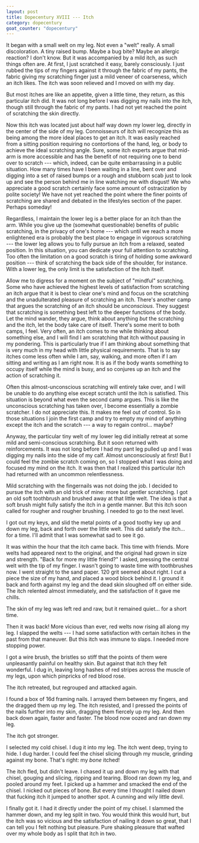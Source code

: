 ```yaml
---
layout: post
title: Dopecentury XVIII --- Itch
category: dopecentury
goat_counter: "dopecentury" 
---
```


It began with a small welt on my leg. Not even a "welt" really. A small discoloration. A tiny raised bump. Maybe a bug bite? Maybe an allergic reaction? I don't know. But it was accompanied by a mild itch, as such things often are. At first, I just scratched it easy, barely consciously. I just rubbed the tips of my fingers against it through the fabric of my pants, the fabric giving my scratching finger just a mild veneer of coarseness, which an itch likes. The itch was soon relieved and I moved on with my day.

But most itches are like an appetite, given a little time, they return, as this particular itch did. It was not long before I was digging my nails into the itch, though still through the fabric of my pants. I had not yet reached the point of scratching the skin directly.

Now this itch was located just about half way down my lower leg, directly in the center of the side of my leg. Connoisseurs of itch will recognize this as being among the more ideal places to get an itch. It was easily reached from a sitting position requiring no contortions of the hand, leg, or body to achieve the ideal scratching angle. Sure, some itch experts argue that mid-arm is more accessible and has the benefit of not requiring one to bend over to scratch --- which, indeed, can be quite embarrassing in a public situation. How many times have I been waiting in a line, bent over and digging into a set of raised bumps or a rough and stubborn scab just to look up and see the person behind me in line watching me with disgust! We who appreciate a good scratch certainly face some amount of ostracization by polite society! We have not yet reached the point where the finer points of scratching are shared and debated in the lifestyles section of the paper. Perhaps someday!

Regardless, I maintain the lower leg is a better place for an itch than the arm. While you give up the (somewhat questionable) benefits of public scratching, in the privacy of one's home --- which until we reach a more enlightened era is probably the best place to engage in vigorous scratching --- the lower leg allows you to fully pursue an itch from a relaxed, seated position. In this situation, you can dedicate your full attention to scratching. Too often the limitation on a good scratch is tiring of holding some awkward position --- think of scratching the back side of the shoulder, for instance. With a lower leg, the only limit is the satisfaction of the itch itself.

Allow me to digress for a moment on the subject of "mindful" scratching. Some who have achieved the highest levels of satisfaction from scratching an itch argue that it is best to clear one's mind and focus on the scratching and the unadulterated pleasure of scratching an itch. There's another camp that argues the scratching of an itch should be _unconscious_. They suggest that scratching is something best left to the deeper functions of the body. Let the mind wander, they argue, think about anything _but_ the scratching and the itch, let the body take care of itself. There's some merit to both camps, I feel. Very often, an itch comes to me while thinking about something else, and I will find I am scratching that itch without pausing in my pondering. This is particularly true if I am thinking about something that is very much in my head with little physical requirements. That is to say itches come less often while I am, say, walking, and more often if I am sitting and writing as I am right now. It is as if the body wants something to occupy itself while the mind is busy, and so conjures up an itch and the action of scratching it.

Often this almost-unconscious scratching will entirely take over, and I will be unable to do anything else except scratch until the itch is satisfied. This situation is beyond what even the second camp argues. This is like the unconscious scratching has taken over, I become essentially a zombie scratcher. I do not appreciate this. It makes me feel out of control. So in those situations I join the first camp and try to empty my mind of anything except the itch and the scratch --- a way to regain control... maybe?

Anyway, the particular tiny welt of my lower leg did initially retreat at some mild and semi-conscious scratching. But it soon returned with reinforcements. It was not long before I had my pant leg pulled up and I was digging my nails into the side of my calf. Almost unconsciously at first! But I could feel the zombie scratch coming on, so I stopped what I was doing and focused my mind on the itch. It was then that I realized this particular itch had returned with an uncommon relentlessness.

Mild scratching with the fingernails was not doing the job. I decided to pursue the itch with an old trick of mine: more but gentler scratching. I got an old soft toothbrush and brushed away at that little welt. The idea is that a soft brush might fully satisfy the itch in a gentle manner. But this itch soon called for rougher and rougher brushing. I needed to go to the next level.

I got out my keys, and slid the metal points of a good toothy key up and down my leg, back and forth over the little welt. This did satisfy the itch... for a time. I'll admit that I was somewhat sad to see it go.

It was within the hour that the itch came back. This time with friends. More welts had appeared next to the original, and the original had grown in size and strength. "Back for more my little friend?" I asked, pressing the central welt with the tip of my finger. I wasn't going to waste time with toothbrushes now. I went straight to the sand paper. 120 grit seemed about right. I cut a piece the size of my hand, and placed a wood block behind it. I ground it back and forth against my leg and the dead skin sloughed off on either side. The itch relented almost immediately, and the satisfaction of it gave me chills.

The skin of my leg was left red and raw, but it remained quiet... for a short time. 

Then it was back! More vicious than ever, red welts now rising all along my leg. I slapped the welts --- I had some satisfaction with certain itches in the past from that maneuver. But this itch was immune to slaps. I needed more stopping power.

I got a wire brush, the bristles so stiff that the points of them were unpleasantly painful on healthy skin. But against that itch they felt wonderful. I dug in, leaving long hashes of red stripes across the muscle of my legs, upon which pinpricks of red blood rose. 

The itch retreated, but regrouped and attacked again.

I found a box of 16d framing nails. I arrayed them between my fingers, and the dragged them up my leg. The itch resisted, and I pressed the points of the nails further into my skin, dragging them fiercely up my leg. And then back down again, faster and faster. The blood now oozed and ran down my leg.

The itch got stronger.

I selected my cold chisel. I dug it into my leg. The itch went deep, trying to hide. I dug harder. I could feel the chisel slicing through my muscle, grinding against my bone. That's right: my _bone_ itched! 

The itch fled, but didn't leave. I chased it up and down my leg with that chisel, gouging and slicing, ripping and tearing. Blood ran down my leg, and pooled around my feet. I picked up a hammer and smacked the end of the chisel. I nicked out pieces of bone. But every time I thought I nailed down that fucking itch it jumped to another spot. A cunning and wily little devil.

I finally got it. I had it directly under the point of my chisel. I slammed the hammer down, and my leg split in two. You would think this would hurt, but the itch was so vicious and the satisfaction of nailing it down so great, that I can tell you I felt nothing but pleasure. Pure shaking pleasure that wafted over my whole body as I split that itch in two.


